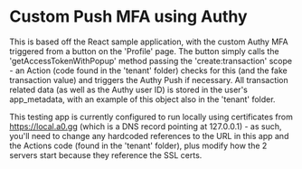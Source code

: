 # Custom Push MFA using Authy
This is based off the React sample application, with the custom Authy MFA triggered from a button on the 'Profile' page. The button simply calls the 'getAccessTokenWithPopup' method passing the 'create:transaction' scope - an Action (code found in the 'tenant' folder) checks for this (and the fake transaction value) and triggers the Authy Push if necessary. All transaction related data (as well as the Authy user ID) is stored in the user's app_metadata, with an example of this object also in the 'tenant' folder.

This testing app is currently configured to run locally using certificates from https://local.a0.gg (which is a DNS record pointing at 127.0.0.1) - as such, you'll need to change any hardcoded references to the URL in this app and the Actions code (found in the 'tenant' folder), plus modify how the 2 servers start because they reference the SSL certs.